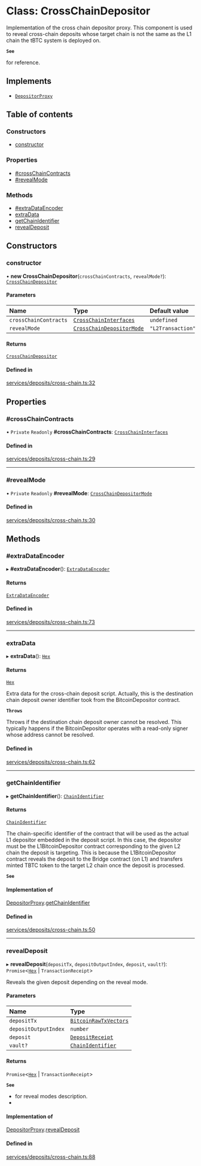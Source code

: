 # Class: CrossChainDepositor

Implementation of the cross chain depositor proxy. This component is used to
reveal cross-chain deposits whose target chain is not the same as the L1
chain the tBTC system is deployed on.

**`See`**

for reference.

## Implements

- [`DepositorProxy`](../interfaces/DepositorProxy.md)

## Table of contents

### Constructors

- [constructor](CrossChainDepositor.md#constructor)

### Properties

- [#crossChainContracts](CrossChainDepositor.md##crosschaincontracts)
- [#revealMode](CrossChainDepositor.md##revealmode)

### Methods

- [#extraDataEncoder](CrossChainDepositor.md##extradataencoder)
- [extraData](CrossChainDepositor.md#extradata)
- [getChainIdentifier](CrossChainDepositor.md#getchainidentifier)
- [revealDeposit](CrossChainDepositor.md#revealdeposit)

## Constructors

### constructor

• **new CrossChainDepositor**(`crossChainContracts`, `revealMode?`): [`CrossChainDepositor`](CrossChainDepositor.md)

#### Parameters

| Name | Type | Default value |
| :------ | :------ | :------ |
| `crossChainContracts` | [`CrossChainInterfaces`](../README.md#crosschaininterfaces) | `undefined` |
| `revealMode` | [`CrossChainDepositorMode`](../README.md#crosschaindepositormode) | `"L2Transaction"` |

#### Returns

[`CrossChainDepositor`](CrossChainDepositor.md)

#### Defined in

[services/deposits/cross-chain.ts:32](https://github.com/keep-network/tbtc-v2/blob/main/typescript/src/services/deposits/cross-chain.ts#L32)

## Properties

### #crossChainContracts

• `Private` `Readonly` **#crossChainContracts**: [`CrossChainInterfaces`](../README.md#crosschaininterfaces)

#### Defined in

[services/deposits/cross-chain.ts:29](https://github.com/keep-network/tbtc-v2/blob/main/typescript/src/services/deposits/cross-chain.ts#L29)

___

### #revealMode

• `Private` `Readonly` **#revealMode**: [`CrossChainDepositorMode`](../README.md#crosschaindepositormode)

#### Defined in

[services/deposits/cross-chain.ts:30](https://github.com/keep-network/tbtc-v2/blob/main/typescript/src/services/deposits/cross-chain.ts#L30)

## Methods

### #extraDataEncoder

▸ **#extraDataEncoder**(): [`ExtraDataEncoder`](../interfaces/ExtraDataEncoder.md)

#### Returns

[`ExtraDataEncoder`](../interfaces/ExtraDataEncoder.md)

#### Defined in

[services/deposits/cross-chain.ts:73](https://github.com/keep-network/tbtc-v2/blob/main/typescript/src/services/deposits/cross-chain.ts#L73)

___

### extraData

▸ **extraData**(): [`Hex`](Hex.md)

#### Returns

[`Hex`](Hex.md)

Extra data for the cross-chain deposit script. Actually, this is
         the destination chain deposit owner identifier took from the BitcoinDepositor
         contract.

**`Throws`**

Throws if the destination chain deposit owner cannot be resolved. This
        typically happens if the BitcoinDepositor operates with
        a read-only signer whose address cannot be resolved.

#### Defined in

[services/deposits/cross-chain.ts:62](https://github.com/keep-network/tbtc-v2/blob/main/typescript/src/services/deposits/cross-chain.ts#L62)

___

### getChainIdentifier

▸ **getChainIdentifier**(): [`ChainIdentifier`](../interfaces/ChainIdentifier.md)

#### Returns

[`ChainIdentifier`](../interfaces/ChainIdentifier.md)

The chain-specific identifier of the contract that will be
         used as the actual L1 depositor embedded in the deposit script.
         In this case, the depositor must be the L1BitcoinDepositor contract
         corresponding to the given L2 chain the deposit is targeting.
         This is because the L1BitcoinDepositor contract reveals the deposit to
         the Bridge contract (on L1) and transfers minted TBTC token to the
         target L2 chain once the deposit is processed.

**`See`**

#### Implementation of

[DepositorProxy](../interfaces/DepositorProxy.md).[getChainIdentifier](../interfaces/DepositorProxy.md#getchainidentifier)

#### Defined in

[services/deposits/cross-chain.ts:50](https://github.com/keep-network/tbtc-v2/blob/main/typescript/src/services/deposits/cross-chain.ts#L50)

___

### revealDeposit

▸ **revealDeposit**(`depositTx`, `depositOutputIndex`, `deposit`, `vault?`): `Promise`\<[`Hex`](Hex.md) \| `TransactionReceipt`\>

Reveals the given deposit depending on the reveal mode.

#### Parameters

| Name | Type |
| :------ | :------ |
| `depositTx` | [`BitcoinRawTxVectors`](../interfaces/BitcoinRawTxVectors.md) |
| `depositOutputIndex` | `number` |
| `deposit` | [`DepositReceipt`](../interfaces/DepositReceipt.md) |
| `vault?` | [`ChainIdentifier`](../interfaces/ChainIdentifier.md) |

#### Returns

`Promise`\<[`Hex`](Hex.md) \| `TransactionReceipt`\>

**`See`**

 - for reveal modes description.
 - 

#### Implementation of

[DepositorProxy](../interfaces/DepositorProxy.md).[revealDeposit](../interfaces/DepositorProxy.md#revealdeposit)

#### Defined in

[services/deposits/cross-chain.ts:88](https://github.com/keep-network/tbtc-v2/blob/main/typescript/src/services/deposits/cross-chain.ts#L88)
